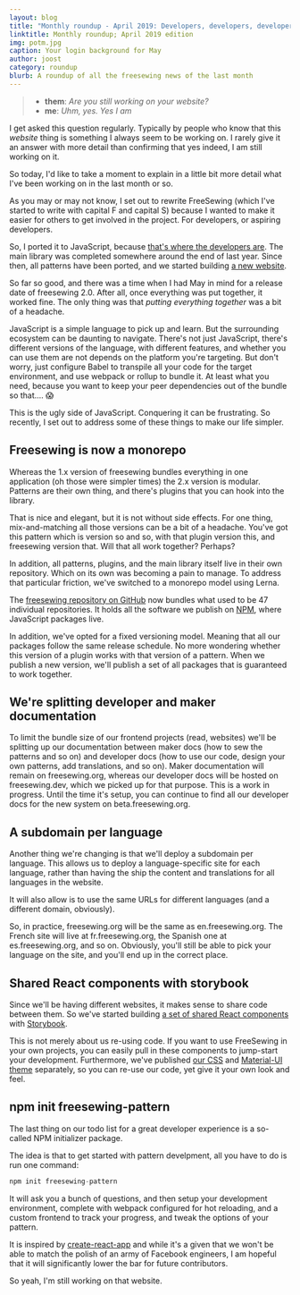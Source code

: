```yaml
---
layout: blog
title: "Monthly roundup - April 2019: Developers, developers, developers"
linktitle: Monthly roundup; April 2019 edition
img: potm.jpg
caption: Your login background for May
author: joost
category: roundup
blurb: A roundup of all the freesewing news of the last month
---
```


> - **them**: *Are you still working on your website?*
> - **me**: *Uhm, yes. Yes I am*

I get asked this question regularly. Typically by people who know that this *website* thing is something I always seem to be working on. I rarely give it an answer with more detail than confirming that yes indeed, I am still working on it.

So today, I'd like to take a moment to explain in a little bit more detail what I've been working on in the last month or so.

As you may or may not know, I set out to rewrite FreeSewing (which I've started to write with capital F and capital S) because I wanted to make it easier for others to get involved in the project. For developers, or aspiring developers.

So, I ported it to JavaScript, because [that's where the developers are](https://insights.stackoverflow.com/survey/2019#technology-_-programming-scripting-and-markup-languages). 
The main library was completed somewhere around the end of last year. Since then, all patterns have been ported, and we started building [a new website](https://beta.freesewing.org/en/). 

So far so good, and there was a time when I had May in mind for a release date of freesewing 2.0. After all, once everything was put together, it worked fine. The only thing was that *putting everything together* was a bit of a headache.

JavaScript is a simple language to pick up and learn. But the surrounding ecosystem can be daunting to navigate. There's not just JavaScript, there's different versions of the language, with different features, and whether you can use them are not depends on the platform you're targeting. But don't worry, just configure Babel to transpile all your code for the target environment, and use webpack or rollup to bundle it. At least what you need, because you want to keep your peer dependencies out of the bundle so that.... 😱

This is the ugly side of JavaScript. Conquering it can be frustrating. So recently, I set out to address some of these things to make our life simpler.

## Freesewing is now a monorepo

Whereas the 1.x version of freesewing bundles everything in one application (oh those were simpler times) the 2.x version is modular. Patterns are their own thing, and there's plugins that you can hook into the library.

That is nice and elegant, but it is not without side effects. For one thing, mix-and-matching all those versions can be a bit of a headache. You've got this pattern which is version so and so, with that plugin version this, and freesewing version that. Will that all work together? Perhaps?

In addition, all patterns, plugins, and the main library itself live in their own repository.  Which on its own was becoming a pain to manage. To address that particular friction, we've switched to a monorepo model using Lerna.

The [freesewing repository on GitHub](https://github.com/freesewing/freesewing) now bundles what used to be 47 individual repositories. It holds all the software we publish on [NPM](https://www.npmjs.com/), where JavaScript packages live.

In addition, we've opted for a fixed versioning model. Meaning that all our packages follow the same release schedule. No more wondering whether this version of a plugin works with that version of a pattern. When we publish a new version, we'll publish a set of all packages that is guaranteed to work together.

## We're splitting developer and maker documentation

To limit the bundle size of our frontend projects (read, websites) we'll be splitting up our documentation between maker docs (how to sew the patterns and so on) and developer docs (how to use our code, design your own patterns, add translations, and so on).
Maker documentation will remain on freesewing.org, whereas our developer docs will be hosted on freesewing.dev, which we picked up for that purpose.
This is a work in progress. Until the time it's setup, you can continue to find all our developer docs for the new system on beta.freesewing.org.

## A subdomain per language

Another thing we're changing is that we'll deploy a subdomain per language.
This allows us to deploy a language-specific site for each language, rather than having the ship the content and translations for all languages in the website.

It will also allow is to use the same URLs for different languages (and a different domain, obviously).

So, in practice, freesewing.org will be the same as en.freesewing.org. The French site will live at fr.freesewing.org, the Spanish one at es.freesewing.org, and so on.
Obviously, you'll still be able to pick your language on the site, and you'll end up in the correct place.

## Shared React components with storybook

Since we'll be having different websites, it makes sense to share code between them. So we've started building [a set of shared React components](https://github.com/freesewing/freesewing/tree/develop/packages/components) with [Storybook](https://storybook.js.org/).

This is not merely about us re-using code. If you want to use FreeSewing in your own projects, you can easily pull in these components to jump-start your development.
Furthermore, we've published [our CSS](https://github.com/freesewing/freesewing/tree/develop/packages/css-theme) and [Material-UI theme](https://github.com/freesewing/freesewing/tree/develop/packages/mui-theme) separately, so you can re-use our code, yet give it your own look and feel.

## npm init freesewing-pattern

The last thing on our todo list for a great developer experience is a so-called NPM initializer package.

The idea is that to get started with pattern develpment, all you have to do is run one command:

```js
npm init freesewing-pattern
```

It will ask you a bunch of questions, and then setup your development environment, complete with webpack configured for hot reloading, and a custom frontend to track your progress, and tweak the options of your pattern.

It is inspired by [create-react-app](https://facebook.github.io/create-react-app/) and while it's a given that we won't be able to match the polish of an army of Facebook engineers, I am hopeful that it will significantly lower the bar for future contributors.


So yeah, I'm still working on that website.


